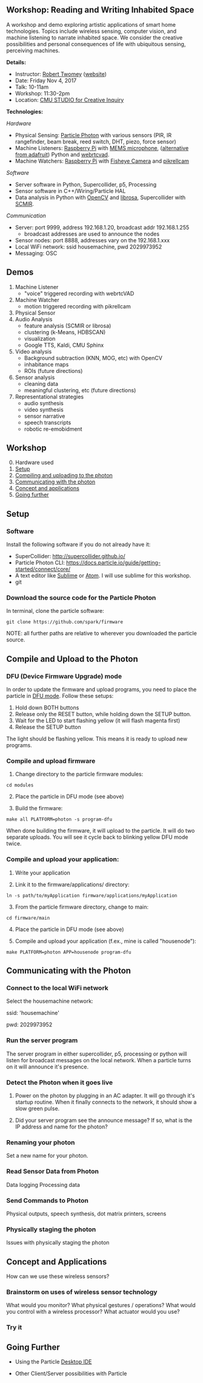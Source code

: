 ## Workshop: Reading and Writing Inhabited Space 

A workshop and demo exploring artistic applications of smart home technologies. Topics include wireless sensing, computer vision, and machine listening to narrate inhabited space. We consider the creative possibilities and personal consequences of life with ubiquitous sensing, perceiving machines. 

**Details:**

* Instructor: [Robert Twomey](mailto:robert@roberttwomey.com) ([website](http://roberttwomey.com))
* Date: Friday Nov 4, 2017
* Talk:	10-11am
* Workshop: 11:30-2pm
* Location: [CMU STUDIO for Creative Inquiry](http://studioforcreativeinquiry.org/)

**Technologies:**

*Hardware*
* Physical Sensing: [Particle Photon](https://store.particle.io/#photon) with various sensors (PIR, IR rangefinder, beam break, reed switch, DHT, piezo, force sensor)
* Machine Listeners: [Raspberry Pi](https://www.raspberrypi.org/products/raspberry-pi-3-model-b/) with [MEMS microphone](https://github.com/roberttwomey/ics43432-pi), ([alternative from adafruit](https://www.adafruit.com/product/3421)) Python and [webrtcvad](https://pypi.python.org/pypi/webrtcvad).
* Machine Watchers: [Raspberry Pi](https://www.raspberrypi.org/products/raspberry-pi-3-model-b/) with [Fisheye Camera](https://www.amazon.com/gp/product/B013JWEGJQ/) and [pikrellcam](https://github.com/billw2/pikrellcam)

*Software*
* Server software in Python, Supercollider, p5, Processing
* Sensor software in C++/Wiring/Particle HAL
* Data analysis in Python with [OpenCV](https://pypi.python.org/pypi/pyopencv/2.1.0.wr1.2.0) and [librosa](https://github.com/librosa/librosa), Supercollider with [SCMIR](https://composerprogrammer.com/code.html).

*Communication*
* Server: port 9999, address 192.168.1.20, broadcast addr 192.168.1.255
  * broadcast addresses are used to announce the nodes
* Sensor nodes: port 8888, addresses vary on the 192.168.1.xxx 
* Local WiFi network: ssid housemachine, pwd 2029973952
* Messaging: OSC

## Demos

1. Machine Listener
   * "voice" triggered recording with webrtcVAD
2. Machine Watcher
   * motion triggered recording with pikrellcam
3. Physical Sensor
4. Audio Analysis
   * feature analysis (SCMIR or librosa)
   * clustering (k-Means, HDBSCAN)
   * visualization 
   * Google TTS, Kaldi, CMU Sphinx
5. Video analysis
   * Background subtraction (KNN, MOG, etc) with OpenCV
   * inhabitance maps
   * ROIs (future directions)
6. Sensor analysis
   * cleaning data
   * meaningful clustering, etc (future directions)
6. Representational strategies
   * audio synthesis
   * video synthesis
   * sensor narrative
   * speech transcripts
   * robotic re-emobidment

## Workshop


0. Hardware used
1. [Setup](#Setup)
2. [Compiling and uploading to the photon](#compile-and-upload-to-the-photon)
3. [Communicating with the photon](#communicating-with-the-photon)
4. [Concept and applications](#concept-and-applications)
5. [Going further](#going-further)

## Setup
### Software
Install the following software if you do not already have it:
* SuperCollider: http://supercollider.github.io/
* Particle Photon CLI: https://docs.particle.io/guide/getting-started/connect/core/
* A text editor like [Sublime](https://www.sublimetext.com/) or [Atom](https://atom.io/). I will use sublime for this workshop.
* git

### Download the source code for the Particle Photon

In terminal, clone the particle software:

`git clone https://github.com/spark/firmware`

NOTE: all further paths are relative to wherever you downloaded the particle source.

## Compile and Upload to the Photon

### DFU (Device Firmware Upgrade) mode
In order to update the firmware and upload programs, you need to place the particle in [DFU mode](https://docs.particle.io/guide/getting-started/modes/photon/#dfu-mode-device-firmware-upgrade-). Follow these setups:

1. Hold down BOTH buttons
2. Release only the RESET button, while holding down the SETUP button.
3. Wait for the LED to start flashing yellow (it will flash magenta first)
4. Release the SETUP button

The light should be flashing yellow. This means it is ready to upload new programs.

### Compile and upload firmware

1. Change directory to the particle firmware modules:

`cd modules`

2. Place the particle in DFU mode (see above)

3. Build the firmware:

`make all PLATFORM=photon -s program-dfu`

When done building the firmware, it will upload to the particle. It will do two separate uploads. You will see it cycle back to blinking yellow DFU mode twice.

### Compile and upload your application:


1. Write your application

2. Link it to the firmware/applications/ directory:

`ln -s path/to/myApplication firmware/applications/myApplication`

3. From the particle firmware directory, change to main:

`cd firmware/main`

4. Place the particle in DFU mode (see above)

5. Compile and upload your application (f.ex., mine is called "housenode"):

`make PLATFORM=photon APP=housenode program-dfu`


## Communicating with the Photon
### Connect to the local WiFi network

Select the housemachine network:

ssid: 'housemachine'

pwd: 2029973952

### Run the server program

The server program in either supercollider, p5, processing or python will listen for broadcast messages on the local network. When a particle turns on it will announce it's presence.

### Detect the Photon when it goes live

1. Power on the photon by plugging in an AC adapter. It will go through it's startup routine. When it finally connects to the network, it should show a slow green pulse.

2. Did your server program see the announce message? If so, what is the IP address and name for the photon?


### Renaming your photon

Set a new name for your photon.

### Read Sensor Data from Photon

Data logging
Processing data

### Send Commands to Photon

Physical outputs, speech synthesis, dot matrix printers, screens

### Physically staging the photon
Issues with physically staging the photon

## Concept and Applications

How can we use these wireless sensors? 

### Brainstorm on uses of wireless sensor technology

What would you monitor? What physical gestures / operations?
What would you control with a wireless processor? What actuator would you use?

### Try it

## Going Further

* Using the Particle [Desktop IDE](https://docs.particle.io/guide/tools-and-features/dev/#getting-started)

* Other Client/Server possibilities with Particle



